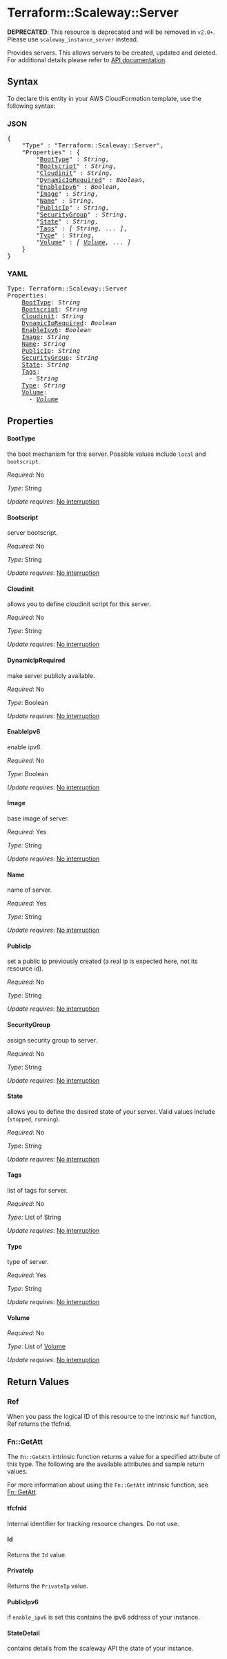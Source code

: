 # Terraform::Scaleway::Server

**DEPRECATED**: This resource is deprecated and will be removed in `v2.0+`.
Please use `scaleway_instance_server` instead.

Provides servers. This allows servers to be created, updated and deleted.
For additional details please refer to [API documentation](https://developer.scaleway.com/#servers).

## Syntax

To declare this entity in your AWS CloudFormation template, use the following syntax:

### JSON

<pre>
{
    "Type" : "Terraform::Scaleway::Server",
    "Properties" : {
        "<a href="#boottype" title="BootType">BootType</a>" : <i>String</i>,
        "<a href="#bootscript" title="Bootscript">Bootscript</a>" : <i>String</i>,
        "<a href="#cloudinit" title="Cloudinit">Cloudinit</a>" : <i>String</i>,
        "<a href="#dynamiciprequired" title="DynamicIpRequired">DynamicIpRequired</a>" : <i>Boolean</i>,
        "<a href="#enableipv6" title="EnableIpv6">EnableIpv6</a>" : <i>Boolean</i>,
        "<a href="#image" title="Image">Image</a>" : <i>String</i>,
        "<a href="#name" title="Name">Name</a>" : <i>String</i>,
        "<a href="#publicip" title="PublicIp">PublicIp</a>" : <i>String</i>,
        "<a href="#securitygroup" title="SecurityGroup">SecurityGroup</a>" : <i>String</i>,
        "<a href="#state" title="State">State</a>" : <i>String</i>,
        "<a href="#tags" title="Tags">Tags</a>" : <i>[ String, ... ]</i>,
        "<a href="#type" title="Type">Type</a>" : <i>String</i>,
        "<a href="#volume" title="Volume">Volume</a>" : <i>[ <a href="volume.md">Volume</a>, ... ]</i>
    }
}
</pre>

### YAML

<pre>
Type: Terraform::Scaleway::Server
Properties:
    <a href="#boottype" title="BootType">BootType</a>: <i>String</i>
    <a href="#bootscript" title="Bootscript">Bootscript</a>: <i>String</i>
    <a href="#cloudinit" title="Cloudinit">Cloudinit</a>: <i>String</i>
    <a href="#dynamiciprequired" title="DynamicIpRequired">DynamicIpRequired</a>: <i>Boolean</i>
    <a href="#enableipv6" title="EnableIpv6">EnableIpv6</a>: <i>Boolean</i>
    <a href="#image" title="Image">Image</a>: <i>String</i>
    <a href="#name" title="Name">Name</a>: <i>String</i>
    <a href="#publicip" title="PublicIp">PublicIp</a>: <i>String</i>
    <a href="#securitygroup" title="SecurityGroup">SecurityGroup</a>: <i>String</i>
    <a href="#state" title="State">State</a>: <i>String</i>
    <a href="#tags" title="Tags">Tags</a>: <i>
      - String</i>
    <a href="#type" title="Type">Type</a>: <i>String</i>
    <a href="#volume" title="Volume">Volume</a>: <i>
      - <a href="volume.md">Volume</a></i>
</pre>

## Properties

#### BootType

the boot mechanism for this server. Possible values include `local` and `bootscript`.

_Required_: No

_Type_: String

_Update requires_: [No interruption](https://docs.aws.amazon.com/AWSCloudFormation/latest/UserGuide/using-cfn-updating-stacks-update-behaviors.html#update-no-interrupt)

#### Bootscript

server bootscript.

_Required_: No

_Type_: String

_Update requires_: [No interruption](https://docs.aws.amazon.com/AWSCloudFormation/latest/UserGuide/using-cfn-updating-stacks-update-behaviors.html#update-no-interrupt)

#### Cloudinit

allows you to define cloudinit script for this server.

_Required_: No

_Type_: String

_Update requires_: [No interruption](https://docs.aws.amazon.com/AWSCloudFormation/latest/UserGuide/using-cfn-updating-stacks-update-behaviors.html#update-no-interrupt)

#### DynamicIpRequired

make server publicly available.

_Required_: No

_Type_: Boolean

_Update requires_: [No interruption](https://docs.aws.amazon.com/AWSCloudFormation/latest/UserGuide/using-cfn-updating-stacks-update-behaviors.html#update-no-interrupt)

#### EnableIpv6

enable ipv6.

_Required_: No

_Type_: Boolean

_Update requires_: [No interruption](https://docs.aws.amazon.com/AWSCloudFormation/latest/UserGuide/using-cfn-updating-stacks-update-behaviors.html#update-no-interrupt)

#### Image

base image of server.

_Required_: Yes

_Type_: String

_Update requires_: [No interruption](https://docs.aws.amazon.com/AWSCloudFormation/latest/UserGuide/using-cfn-updating-stacks-update-behaviors.html#update-no-interrupt)

#### Name

name of server.

_Required_: Yes

_Type_: String

_Update requires_: [No interruption](https://docs.aws.amazon.com/AWSCloudFormation/latest/UserGuide/using-cfn-updating-stacks-update-behaviors.html#update-no-interrupt)

#### PublicIp

set a public ip previously created (a real ip is expected here, not its resource id).

_Required_: No

_Type_: String

_Update requires_: [No interruption](https://docs.aws.amazon.com/AWSCloudFormation/latest/UserGuide/using-cfn-updating-stacks-update-behaviors.html#update-no-interrupt)

#### SecurityGroup

assign security group to server.

_Required_: No

_Type_: String

_Update requires_: [No interruption](https://docs.aws.amazon.com/AWSCloudFormation/latest/UserGuide/using-cfn-updating-stacks-update-behaviors.html#update-no-interrupt)

#### State

allows you to define the desired state of your server. Valid values include (`stopped`, `running`).

_Required_: No

_Type_: String

_Update requires_: [No interruption](https://docs.aws.amazon.com/AWSCloudFormation/latest/UserGuide/using-cfn-updating-stacks-update-behaviors.html#update-no-interrupt)

#### Tags

list of tags for server.

_Required_: No

_Type_: List of String

_Update requires_: [No interruption](https://docs.aws.amazon.com/AWSCloudFormation/latest/UserGuide/using-cfn-updating-stacks-update-behaviors.html#update-no-interrupt)

#### Type

type of server.

_Required_: Yes

_Type_: String

_Update requires_: [No interruption](https://docs.aws.amazon.com/AWSCloudFormation/latest/UserGuide/using-cfn-updating-stacks-update-behaviors.html#update-no-interrupt)

#### Volume

_Required_: No

_Type_: List of <a href="volume.md">Volume</a>

_Update requires_: [No interruption](https://docs.aws.amazon.com/AWSCloudFormation/latest/UserGuide/using-cfn-updating-stacks-update-behaviors.html#update-no-interrupt)

## Return Values

### Ref

When you pass the logical ID of this resource to the intrinsic `Ref` function, Ref returns the tfcfnid.

### Fn::GetAtt

The `Fn::GetAtt` intrinsic function returns a value for a specified attribute of this type. The following are the available attributes and sample return values.

For more information about using the `Fn::GetAtt` intrinsic function, see [Fn::GetAtt](https://docs.aws.amazon.com/AWSCloudFormation/latest/UserGuide/intrinsic-function-reference-getatt.html).

#### tfcfnid

Internal identifier for tracking resource changes. Do not use.

#### Id

Returns the <code>Id</code> value.

#### PrivateIp

Returns the <code>PrivateIp</code> value.

#### PublicIpv6

if `enable_ipv6` is set this contains the ipv6 address of your instance.

#### StateDetail

contains details from the scaleway API the state of your instance.

